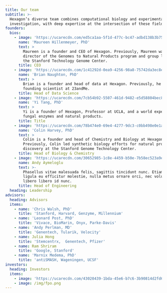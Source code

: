 ```yaml
---
title: Our team
subtitle: >-
  Hexagon’s diverse team combines computational biology and experimental
  investigation, with deep expertise at the intersection of these fields.
founders:
  bios:
    - image: 'https://ucarecdn.com/ed5ca1aa-5f1d-477c-bc47-adbd138b3b75/'
      name: 'Maureen Hillenmeyer, PhD'
      text: >
        Maureen is a founder and CEO of Hexagon. Previously, Maureen was
        director of the Genomes to Natural Products program and group leader at
        the Stanford Technology Genome Center.
      title: CEO
    - image: 'https://ucarecdn.com/1c41292d-0ea9-4256-98a8-75742da3ec8e/'
      name: 'Brian Naughton, PhD'
      text: >
        Brian is a founder and head of data at Hexagon. Previously, he was
        founding scientist at 23andMe.
      title: Head of Data Science
    - image: 'https://ucarecdn.com/7cb54b92-5507-461d-9482-e5d58804bec8/'
      name: 'Yi Tang, PhD'
      text: >
        Yi is a founder of Hexagon, Professor at UCLA, and a world expert on
        fungal enzymes and natural products.
      title: Title
    - image: 'https://ucarecdn.com/78b474e0-69e4-4277-9dc3-c0bb498e0e1a/'
      name: 'Colin Harvey, PhD'
      text: >
        Colin is a founder and head of Chemistry and Biology at Hexagon.
        Previously, Colin led synthetic biology efforts for natural product
        discovery at the Stanford Genome Technology Center.
      title: Head of Biology & Chemistry
    - image: 'https://ucarecdn.com/30652985-1c8e-4459-b50e-7b58ec523a9e/'
      name: Andy Aymeloglu
      text: >-
        Phasellus vitae malesuada felis, sagittis tincidunt nunc. Etiam commodo,
        ligula eu efficitur molestie, nulla metus ornare orci, nec volutpat
        libero libero id nunc.
      title: Head of Engineering
  heading: Leadership
advisors:
  heading: Advisors
  items:
    - name: 'Chris Walsh, PhD'
      title: 'Stanford, Harvard, Genzyme, Millennium'
    - name: 'Leonard Post, PhD'
      title: 'Vivace, BioMarin, Onyx, Parke-Davis'
    - name: 'Andy Perlman, MD'
      title: 'Genentech, Tularik, Velocity'
    - name: Julia Hong
      title: 'Stemcentrx,  Genentech, Pfizer'
    - name: Ram Shriram
      title: 'Google, Stanford'
    - name: 'Marnix Medema, PhD'
      title: 'antiSMASH, Wageningen, UCSF'
investors:
  heading: Investors
  items:
    - image: 'https://ucarecdn.com/43020439-1bda-45e6-b7c6-3b90814d2fd6/'
    - image: /img/fpo.png
---
```


